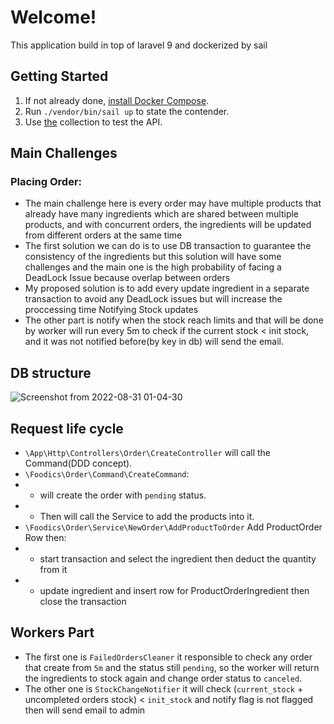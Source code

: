# Welcome!

This application build in top of laravel 9 and dockerized by sail

## Getting Started

1. If not already done, [install Docker Compose](https://docs.docker.com/compose/install/).
2. Run `./vendor/bin/sail up` to state the contender.
3. Use [the](https://www.getpostman.com/collections/05d64d2ee31c2a162cad) collection to test the API.

## Main Challenges
### Placing Order:
* The main challenge here is every order may have multiple products that already have many ingredients which are shared between multiple products, and with concurrent orders, the ingredients will be updated from different orders at the same time
* The first solution we can do is to use DB transaction to guarantee the consistency of the ingredients but this solution will have some challenges and the main one is the high probability of facing a DeadLock Issue because overlap between orders
* My proposed solution is to add every update ingredient in a separate transaction to avoid any DeadLock issues but will increase the proccessing time
Notifying Stock updates
* The other part is notify when the stock reach limits and that will be done by worker will run every 5m to check if the current stock  < init stock, and it was not notified before(by key in db) will send the email.

## DB structure
![Screenshot from 2022-08-31 01-04-30](https://user-images.githubusercontent.com/1524321/187562633-ccd74ed4-4aec-43a7-93fe-9dc830cdf760.png)

## Request life cycle

* `\App\Http\Controllers\Order\CreateController` will call the Command(DDD concept).
* `\Foodics\Order\Command\CreateCommand`:
* * will create the order with `pending` status.
* * Then will call the Service to add the products into it.
* `\Foodics\Order\Service\NewOrder\AddProductToOrder` Add ProductOrder Row then:
* * start transaction and select the ingredient then deduct the quantity from it
* * update ingredient and insert row for ProductOrderIngredient then close the transaction

## Workers Part
* The first one is `FailedOrdersCleaner` it responsible to check any order that create from `5m` and the status still `pending`, so the worker will return the ingredients to stock again and change order status to `canceled`.
* The other one is `StockChangeNotifier` it will check (`current_stock` + uncompleted orders stock) < `init_stock` and notify flag is not flagged then will send email to admin
